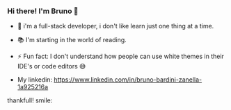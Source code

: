 ### Hi there! I'm Bruno 👋


- 🌱 i'm a full-stack developer, i don't like learn just one thing at a time.

- :books: I'm starting in the world of reading.

- ⚡ Fun fact: I don't understand how people can use white themes in their IDE's or code editors :sweat_smile:

- My linkedin: https://www.linkedin.com/in/bruno-bardini-zanella-1a925216a

thankfull! smile:
